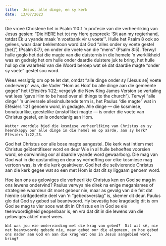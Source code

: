 ```yaml
---
title:  Jesus, alle dinge, en sy kerk
date:  13/07/2023
---
```


Die vroeë Christene het in Psalm 110:1 ’n profesie van die verheerliking van Jesus gesien: “Die HERE het tot my Here gespreek: ‘Sit aan my regterhand, totdat Ek u vyande maak ’n voetbank vir u voete’”. Hulle het Psalm 8 ook so gelees, waar daar beklemtoon word dat God “alles onder sy voete gestel [het]”, (Psalm 8:7), en onder die voete van die “mens” (Psalm 8:5). Terwyl hulle geglo het dat die magte van die duisternis in die hemele ’n werklikheid was en gedreig het om hulle onder daardie duistere juk te bring, het hulle hul op die waarheid van die Woord beroep wat sê dat daardie magte “onder sy voete” gestel sou word.

Wees versigtig om op te let dat, omdat “alle dinge onder sy [Jesus se] voete onderwerp” was, die Vader “Hom as Hoof bo alle dinge aan die gemeente gegee” het (Efésiërs 1:22; vergelyk die New King James Version se vertaling wat lees “gave Him to be head over all things to the church”). Terwyl “alle dinge” ’n universele allesinsluitende term is, het Paulus “die magte” wat in Efésiërs 1:21 genoem word, in gedagte. Alle dinge — die kosmiese, bonatuurlike, geestelike (onstoflike) magte — is onder die voete van Christus gestel, en is onderdanig aan Hom.

`Watter voordele bied die kosmiese verheerliking van Christus en sy heerskappy oor alle dinge in die hemel en op aarde, aan sy kerk? Efésiërs 1:22,23.`

God het Christus oor alle bose magte aangestel. Die kerk wat intiem met Christus geïdentifiseer word en deur Wie in al hulle behoeftes voorsien word, se oorwinning oor al daardie vyande word gewaarborg.  Die mag van God wat in die opstanding en deur sy verheffing oor elke kosmiese mag vertoon was, is vir die kerk geaktiveer.  God het die seëvierende Christus aan die kerk gegee wat so een met Hom is dat dit sy liggaam genoem word.

Hoe kan ons as gelowiges die verheerlikte Christus ken en God se mag in ons lewens ondervind? Paulus verwys nie direk na enige meganismes of strategieë waardeur dit moet gebeur nie, maar as gevolg van die feit dat hierdie skrifgedeelte deel van ’n “gebedsverslag” is, skemer dit deur. Paulus glo dat God sy gebed sal beantwoord.  Hy bevestig hoe kragdadig dit is om God se mag te vier soos wat dit in Christus en in God se eie teenwoordigheid geopenbaar is, en vra dat dit in die lewens van die gelowiges aktief moet wees.

`Wat was jou eie ondervinding met die krag van gebed?  Dit wil sê, nie net beantwoorde gebede nie, maar gebed oor die algemeen, en hoe gebed ons nader aan God en aan die krag wat ons in Jesus aangebied word, bring?`
